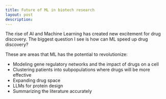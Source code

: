 ```yaml
---
title: Future of ML in biotech research
layout: post
description: 
---
```


The rise of AI and Machine Learning has created new excitement for drug discovery. The biggest question I see is how can ML speed up drug discovery? 

These are areas that ML has the potential to revolutionize:
- Modeling gene regulatory networks and the impact of drugs on a cell
- Clustering patients into subpopulations where drugs will be more effective
- Expanding drug space
- LLMs for protein design
- Summarizing the literature accurately





